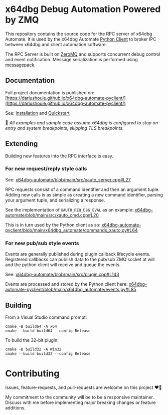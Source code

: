 # x64dbg Debug Automation Powered by ZMQ

This repository contains the source code for the RPC server of x64dbg Automate. It is used by the x64dbg Automate [Python Client](https://github.com/dariushoule/x64dbg-automate-pyclient) to broker IPC between x64dbg and client automation software.

The RPC Server is built on [ZeroMQ](https://zeromq.org/) and supports concurrent debug control and event notification. Message serialization is performed using [messagepack](https://msgpack.org/index.html).

## Documentation

Full project documentation is published on: [https://dariushoule.github.io/x64dbg-automate-pyclient/](https://dariushoule.github.io/x64dbg-automate-pyclient/)

See: [Installation](https://dariushoule.github.io/x64dbg-automate-pyclient/installation/) and [Quickstart](https://dariushoule.github.io/x64dbg-automate-pyclient/quickstart/)

🔔 _All examples and sample code assume x64dbg is configured to stop on entry and system breakpoints, skipping TLS breakpoints._

## Extending

Building new features into the RPC interface is easy.

### For new request/reply style calls

See: [x64dbg-automate/blob/main/src/xauto_server.cpp#L27](https://github.com/dariushoule/x64dbg-automate/blob/main/src/xauto_server.cpp#L27)

RPC requests consist of a command identifier and then an argument tuple. Adding new calls is as simple as creating a new command identifier, parsing your argument tuple, and serializing a response.

See the implementation of `XAUTO_REQ_DBG_EVAL` as an example:
[x64dbg-automate/blob/main/src/xauto_cmd.cpp#L20](https://github.com/dariushoule/x64dbg-automate/blob/main/src/xauto_cmd.cpp#L20)

This is in turn used by the Python client as so:
[x64dbg-automate-pyclient/blob/main/x64dbg_automate/commands_xauto.py#L64](https://github.com/dariushoule/x64dbg-automate-pyclient/blob/main/x64dbg_automate/commands_xauto.py#L64)

### For new pub/sub style events

Events are generally published during plugin callback lifecycle events. Registered callbacks can publish data to the pub/sub ZMQ socket at will and the python client will receive and queue the events.

See: [x64dbg-automate/blob/main/src/plugin.cpp#L143](https://github.com/dariushoule/x64dbg-automate/blob/main/src/plugin.cpp#L143)

Events are processed and stored by the Python client here:
[x64dbg-automate-pyclient/blob/main/x64dbg_automate/events.py#L85](https://github.com/dariushoule/x64dbg-automate-pyclient/blob/main/x64dbg_automate/events.py#L85)

## Building

From a Visual Studio command prompt:

```
cmake -B build64 -A x64
cmake --build build64 --config Release
```

To build the 32-bit plugin:

```
cmake -B build32 -A Win32
cmake --build build32 --config Release
```

# Contributing

Issues, feature-requests, and pull-requests are welcome on this project ❤️🐛

My commitment to the community will be to be a responsive maintainer. Discuss with me before implementing major breaking changes or feature additions.
